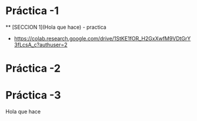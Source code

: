 # Práctica -1
** [SECCION 1](Hola que hace) - practica
* https://colab.research.google.com/drive/1StKE1fOR_H2GxXwfM9VDtGrY3fLcsA_c?authuser=2
# Práctica -2

# Práctica -3

Hola que hace
